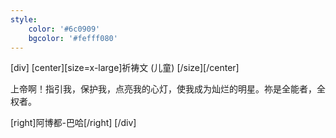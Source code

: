 ```yaml
---
style:
    color: '#6c0909'
    bgcolor: '#fefff080'
---
```

[div]
[center][size=x-large]祈祷文  (儿童) [/size][/center]

上帝啊！指引我，保护我，点亮我的心灯，使我成为灿烂的明星。祢是全能者，全权者。

[right]阿博都-巴哈[/right]
[/div]
